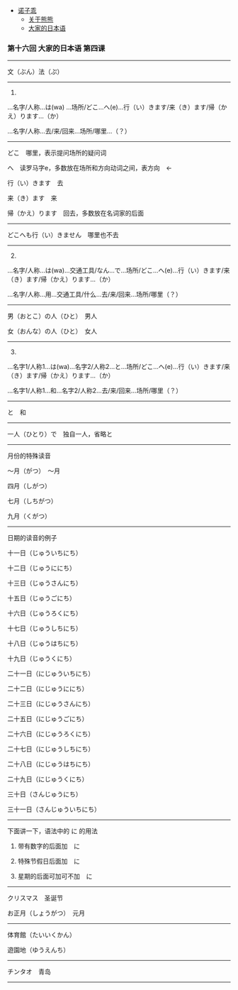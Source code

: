 - [诺子乖](Yi.md)
  - [关于熊熊](bear.md)
  - [大家的日本语](japanese.md)

### 第十六回 大家的日本语 第四课

------------------------------------

文（ぶん）法（ぷ）

------------------------------------

1.

...名字/人称...は(wa) ...场所/どこ...へ(e)...行（い）きます/来（き）ます/帰（かえ）ります...（か）

...名字/人称...去/来/回来...场所/哪里...（？）

---------------------------------------

どこ　哪里，表示提问场所的疑问词

へ　读罗马字e，多数放在场所和方向动词之间，表方向　←

行（い）きます　去

来（き）ます　来

帰（かえ）ります　回去，多数放在名词家的后面

-------------------------------------------

どこへも行（い）きません　哪里也不去

------------------------------------

2.

...名字/人称...は(wa)...交通工具/なん...で...场所/どこ...へ(e)...行（い）きます/来（き）ます/帰（かえ）ります...（か）

...名字/人称...用...交通工具/什么...去/来/回来...场所/哪里（？）

----------------------------------

男（おとこ）の人（ひと）　男人

女（おんな）の人（ひと）　女人

-----------------------------------------------

3.

...名字1/人称1...は(wa)...名字2/人称2...と...场所/どこ...へ(e)...行（い）きます/来（き）ます/帰（かえ）ります...（か）

...名字1/人称1...和...名字2/人称2...去/来/回来...场所/哪里（？）

-----------------------------------------------

と　和

-----------------------

一人（ひとり）で　独自一人，省略と

---------------------------

月份的特殊读音

～月（がつ）　～月

四月（しがつ）

七月（しちがつ）

九月（くがつ）

-----------------------

日期的读音的例子

十一日（じゅういちにち）

十二日（じゅうににち）

十三日（じゅうさんにち）

十五日（じゅうごにち）

十六日（じゅうろくにち）

十七日（じゅうしちにち）

十八日（じゅうはちにち）

十九日（じゅうくにち）

二十一日（にじゅういちにち）

二十二日（にじゅうににち）

二十三日（にじゅうさんにち）

二十五日（にじゅうごにち）

二十六日（にじゅうろくにち）

二十七日（にじゅうしちにち）

二十八日（にじゅうはちにち）

二十九日（にじゅうくにち）

三十日（さんじゅうにち）

三十一日（さんじゅういちにち）

-------------------------------

下面讲一下，语法中的 に 的用法

1. 带有数字的后面加　に

2. 特殊节假日后面加　に

3. 星期的后面可加可不加　に

-------------------------------------

クリスマス　圣诞节

お正月（しょうがつ）　元月

-----------------------------------

体育館（たいいくかん）

遊園地（ゆうえんち）

------------------------------

チンタオ　青岛

----------------------------------
